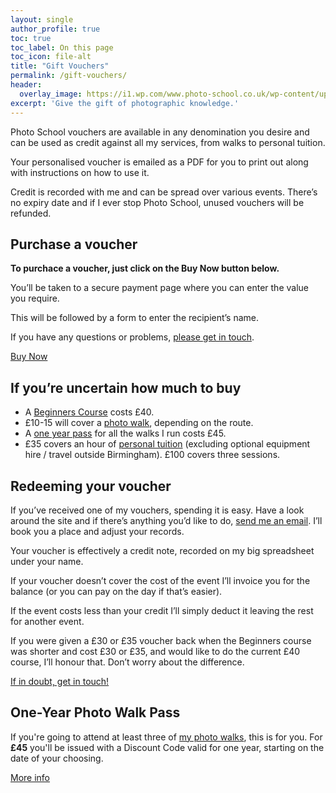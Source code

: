 ```yaml
---
layout: single
author_profile: true
toc: true
toc_label: On this page
toc_icon: file-alt
title: "Gift Vouchers"
permalink: /gift-vouchers/
header:
  overlay_image: https://i1.wp.com/www.photo-school.co.uk/wp-content/uploads/sites/13/2014/12/voucher-xmas.jpg
excerpt: 'Give the gift of photographic knowledge.'
---
```



Photo School vouchers are available in any denomination you desire and can be used as credit against all my services, from walks to personal tuition.

Your personalised voucher is emailed as a PDF for you to print out along with instructions on how to use it.

Credit is recorded with me and can be spread over various events. There’s no expiry date and if I ever stop Photo School, unused vouchers will be refunded.

## Purchase a voucher

**To purchace a voucher, just click on the Buy Now button below.**

You’ll be taken to a secure payment page where you can enter the value you require.

This will be followed by a form to enter the recipient’s name.

If you have any questions or problems, [please get in touch](/contact).

<a href="https://www.snappycheckout.com/pay/?CWGLL63XAT6EMQSSMMANP12435" class="btn btn--primary">Buy Now</a>

## If you’re uncertain how much to buy

* A [Beginners Course](/beginners-class/) costs £40.
* £10-15 will cover a [photo walk](/birmingham-photo-walks/), depending on the route.
* A [one year pass](/walks-pass) for all the walks I run costs £45.
* £35 covers an hour of [personal tuition](/personal-tuition/) (excluding optional equipment hire / travel outside Birmingham). £100 covers three sessions.

## Redeeming your voucher

If you’ve received one of my vouchers, spending it is easy. Have a look around the site and if there’s anything you’d like to do, [send me an email](/contact/). I’ll book you a place and adjust your records.

Your voucher is effectively a credit note, recorded on my big spreadsheet under your name.

If your voucher doesn’t cover the cost of the event I’ll invoice you for the balance (or you can pay on the day if that’s easier).

If the event costs less than your credit I’ll simply deduct it leaving the rest for another event.

If you were given a £30 or £35 voucher back when the Beginners course was shorter and cost £30 or £35, and would like to do the current £40 course, I’ll honour that. Don’t worry about the difference.

[If in doubt, get in touch!](/contact/)

## One-Year Photo Walk Pass

If you're going to attend at least three of [my photo walks](/walks/), this is for you. For **£45** you'll be issued with a Discount Code valid for one year, starting on the date of your choosing.

<a href="/walks-pass" class="btn btn--primary">More info</a>

